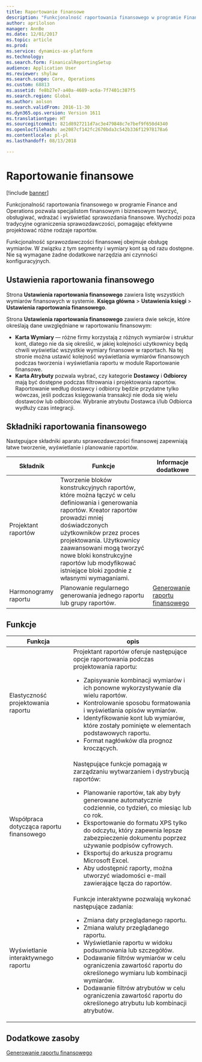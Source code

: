 ```yaml
---
title: Raportowanie finansowe
description: "Funkcjonalność raportowania finansowego w programie Finance and Operations pozwala specjalistom finansowym i biznesowym tworzyć, obsługiwać, wdrażać i wyświetlać sprawozdania finansowe. Wychodzi poza tradycyjne ograniczenia sprawozdawczości, pomagając efektywne projektować różne rodzaje raportów."
author: aprilolson
manager: AnnBe
ms.date: 12/01/2017
ms.topic: article
ms.prod: 
ms.service: dynamics-ax-platform
ms.technology: 
ms.search.form: FinanicalReportingSetup
audience: Application User
ms.reviewer: shylaw
ms.search.scope: Core, Operations
ms.custom: 68813
ms.assetid: fe8b27e7-a40a-4689-ac6a-7f7401c387f5
ms.search.region: Global
ms.author: aolson
ms.search.validFrom: 2016-11-30
ms.dyn365.ops.version: Version 1611
ms.translationtype: HT
ms.sourcegitcommit: 821d8927211d7ac3e479848c7e7bef9f650d4340
ms.openlocfilehash: ae2087cf142fc2670bda3c542b336f12978178a6
ms.contentlocale: pl-pl
ms.lasthandoff: 08/13/2018

---
```


# <a name="financial-reporting"></a>Raportowanie finansowe

[!include [banner](../includes/banner.md)]

Funkcjonalność raportowania finansowego w programie Finance and Operations pozwala specjalistom finansowym i biznesowym tworzyć, obsługiwać, wdrażać i wyświetlać sprawozdania finansowe. Wychodzi poza tradycyjne ograniczenia sprawozdawczości, pomagając efektywne projektować różne rodzaje raportów.

Funkcjonalność sprawozdawczości finansowej obejmuje obsługę wymiarów. W związku z tym segmenty i wymiary kont są od razu dostępne. Nie są wymagane żadne dodatkowe narzędzia ani czynności konfiguracyjnych.

## <a name="financial-reporting-setup"></a>Ustawienia raportowania finansowego
Strona **Ustawienia raportowania finansowego** zawiera listę wszystkich wymiarów finansowych w systemie. **Księga główna** \> **Ustawienia księgi** \> **Ustawienia raportowania finansowego**.

Strona **Ustawienia raportowania finansowego** zawiera dwie sekcje, które określają dane uwzględniane w raportowaniu finansowym:

- **Karta Wymiary** — różne firmy korzystają z różnych wymiarów i struktur kont, dlatego nie da się określić, w jakiej kolejności użytkownicy będą chwili wyświetlać wszystkie wymiary finansowe w raportach. Na tej stronie można ustawić kolejność wyświetlania wymiarów finansowych podczas tworzenia i wyświetlania raportu w module Raportowanie finansowe.
- **Karta Atrybuty** pozwala wybrać, czy kategorie **Dostawcy** i **Odbiorcy** mają być dostępne podczas filtrowania i projektowania raportów. Raportowanie według dostawcy i odbiorcy będzie przydatne tylko wówczas, jeśli podczas księgowania transakcji nie doda się wielu dostawców lub odbiorców. Wybranie atrybutu Dostawca i/lub Odbiorca wydłuży czas integracji.

## <a name="financial-reporting-components"></a>Składniki raportowania finansowego
Następujące składniki aparatu sprawozdawczości finansowej zapewniają łatwe tworzenie, wyświetlanie i planowanie raportów.

| Składnik        | Funkcje | Informacje dodatkowe |
|------------------|-----------|------------------------|
| Projektant raportów  | Tworzenie bloków konstrukcyjnych raportów, które można łączyć w celu definiowania i generowania raportów. Kreator raportów prowadzi mniej doświadczonych użytkowników przez proces projektowania. Użytkownicy zaawansowani mogą tworzyć nowe bloki konstrukcyjne raportów lub modyfikować istniejące bloki zgodnie z własnymi wymaganiami. | |
| Harmonogramy raportu | Planowanie regularnego generowania jednego raportu lub grupy raportów. | [Generowanie raportu finansowego](generate-financial-report.md) |

## <a name="features"></a>Funkcje
<table>
<thead>
<tr>
<th>Funkcja</th>
<th>opis</th>
</tr>
</thead>
<tbody>
<tr>
<td>Elastyczność projektowania raportu</td>
<td>Projektant raportów oferuje następujące opcje raportowania podczas projektowania raportu:
<ul>
<li>Zapisywanie kombinacji wymiarów i ich ponowne wykorzystywanie dla wielu raportów.</li>
<li>Kontrolowanie sposobu formatowania i wyświetlania opisów wymiarów.</li>
<li>Identyfikowanie kont lub wymiarów, które zostały pominięte w elementach podstawowych raportu.</li>
<li>Format nagłówków dla prognoz kroczących.</li>
</ul>
</td>
</tr>
<tr>
<td>Współpraca dotycząca raportu finansowego</td>
<td>Następujące funkcje pomagają w zarządzaniu wytwarzaniem i dystrybucją raportów:
<ul>
<li>Planowanie raportów, tak aby były generowane automatycznie codziennie, co tydzień, co miesiąc lub co rok.</li>
<li>Eksportowanie do formatu XPS tylko do odczytu, który zapewnia lepsze zabezpieczenie dokumentu poprzez używanie podpisów cyfrowych.</li>
<li>Eksportuj do arkusza programu Microsoft Excel.</li>
<li>Aby udostępnić raporty, można utworzyć wiadomości e-mail zawierające łącza do raportów.</li>
</ul>
</td>
</tr>
<tr>
<td>Wyświetlanie interaktywnego raportu</td>
<td>Funkcje interaktywne pozwalają wykonać następujące zadania:
<ul>
<li>Zmiana daty przeglądanego raportu.</li>
<li>Zmiana waluty przeglądanego raportu.</li>
<li>Wyświetlanie raportu w widoku podsumowania lub szczegółów.</li>
<li>Dodawanie filtrów wymiarów w celu ograniczenia zawartość raportu do określonego wymiaru lub kombinacji wymiarów.</li>
<li>Dodawanie filtrów atrybutów w celu ograniczenia zawartość raportu do określonego atrybutu lub kombinacji atrybutów.</li>
</ul>
</td>
</tr>
</tbody>
</table>

## <a name="additional-resources"></a>Dodatkowe zasoby
[Generowanie raportu finansowego](generate-financial-report.md)

